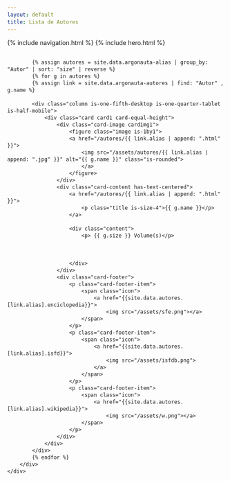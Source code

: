```yaml
---
layout: default
title: Lista de Autores
---
```

{% include navigation.html %}
{% include hero.html %}

<!-- cria cartões de autores distribuido por numero de volumes -->

<section class="section is-small">
    <div class="container box">
        <div class="columns is-multiline is-centered is-mobile">


            {% assign autores = site.data.argonauta-alias | group_by: "Autor" | sort: "size" | reverse %}
            {% for g in autores %}
            {% assign link = site.data.argonauta-autores | find: "Autor" , g.name %}

            <div class="column is-one-fifth-desktop is-one-quarter-tablet is-half-mobile">
                <div class="card card1 card-equal-height">
                    <div class="card-image cardimg1">
                        <figure class="image is-1by1">
                        <a href="/autores/{{ link.alias | append: ".html" }}">
                            <img src="/assets/autores/{{ link.alias | append: ".jpg" }}" alt="{{ g.name }}" class="is-rounded">
                            </a>
                        </figure>
                    </div>
                    <div class="card-content has-text-centered">
                        <a href="/autores/{{ link.alias | append: ".html" }}">
                            <p class="title is-size-4">{{ g.name }}</p>
                        </a>

                        <div class="content">
                            <p> {{ g.size }} Volume(s)</p>



                        </div>
                    </div>
                    <div class="card-footer">
                        <p class="card-footer-item">
                            <span class="icon">
                                <a href="{{site.data.autores.[link.alias].enciclopedia}}">
                                    <img src="/assets/sfe.png"></a>
                            </span>
                        </p>
                        <p class="card-footer-item">
                            <span class="icon">
                                <a href="{{site.data.autores.[link.alias].isfd}}">
                                    <img src="/assets/isfdb.png">
                                </a>
                            </span>
                        </p>
                        <p class="card-footer-item">
                            <span class="icon">
                                <a href="{{site.data.autores.[link.alias].wikipedia}}">
                                    <img src="/assets/w.png"></a>
                            </span>
                        </p>
                    </div>
                </div>
            </div>
            {% endfor %}
        </div>
    </div>
</section>